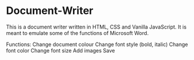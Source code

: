 # Document-Writer
This is a document writer written in HTML, CSS and Vanilla JavaScript. It is meant to emulate some of the functions of Microsoft Word.

Functions:
Change document colour
Change font style (bold, italic)
Change font color
Change font size
Add images
Save
